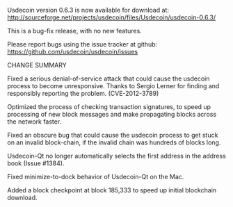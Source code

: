 Usdecoin version 0.6.3 is now available for download at:
  http://sourceforge.net/projects/usdecoin/files/Usdecoin/usdecoin-0.6.3/

This is a bug-fix release, with no new features.

Please report bugs using the issue tracker at github:
  https://github.com/usdecoin/usdecoin/issues

CHANGE SUMMARY

Fixed a serious denial-of-service attack that could cause the
usdecoin process to become unresponsive. Thanks to Sergio Lerner
for finding and responsibly reporting the problem. (CVE-2012-3789)

Optimized the process of checking transaction signatures, to
speed up processing of new block messages and make propagating
blocks across the network faster.

Fixed an obscure bug that could cause the usdecoin process to get
stuck on an invalid block-chain, if the invalid chain was
hundreds of blocks long.

Usdecoin-Qt no longer automatically selects the first address
in the address book (Issue #1384).

Fixed minimize-to-dock behavior of Usdecoin-Qt on the Mac.

Added a block checkpoint at block 185,333 to speed up initial
blockchain download.

